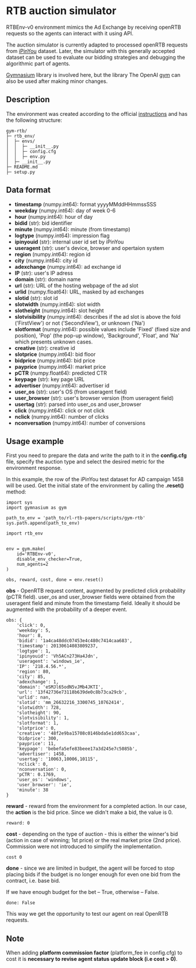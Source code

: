 # RTB auction simulator
RTBEnv-v0 environment mimics the Ad Exchange by receiving openRTB requests so the agents can interact with it using API.

The auction simulator is currently adapted to processed openRTB requests from [iPinYou](https://arxiv.org/abs/1407.7073) dataset. Later, the simulator with this generally accepted dataset can be used to evaluate our bidding strategies and debugging the algorithmic part of agents.

[Gymnasium](https://gymnasium.farama.org/index.html) library is involved here, but the library The OpenAI [gym](https://www.gymlibrary.dev/index.html) can also be used after making minor changes.

## Description
The environment was created according to the official [instructions](https://www.gymlibrary.dev/content/environment_creation/) and has the following structure:
```
gym-rtb/
├─ rtb_env/
│  ├─ envs/
│  │  ├─ __init__.py
│  │  ├─ config.cfg
│  │  ├─ env.py
│  ├─ __init__.py
├─ README.md
├─ setup.py

```

## Data format

- **timestamp** (numpy.int64): format yyyyMMddHHmmssSSS
- **weekday** (numpy.int64): day of week 0-6
- **hour** (numpy.int64): hour of day
- **bidid** (str): bid identifier
- **minute** (numpy.int64): minute (from timestamp)
- **logtype** (numpy.int64): impression flag
- **ipinyouid** (str): internal user id set by iPinYou
- **useragent** (str): user's device, browser and opertaion system
- **region** (numpy.int64): region id
- **city** (numpy.int64): city id
- **adexchange** (numpy.int64): ad exchange id
- **IP** (str): user's IP adress
- **domain** (str): domain name
- **url** (str): URL of the hosting webpage of the ad slot
- **urlid** (numpy.float64): URL, masked by ad exchanges
- **slotid** (str): slot id
- **slotwidth** (numpy.int64): slot width
- **slotheight** (numpy.int64): slot height
- **slotvisibility** (numpy.int64): describes if the ad slot is above the fold ('FirstView') or not ('SecondView'), or unknown ('Na')
- **slotformat** (numpy.int64): possible values include 'Fixed' (fixed size and position), 'Pop' (the pop-up window), 'Background', 'Float', and 'Na' which presents unknown cases.
- **creative** (str): creative id
- **slotprice** (numpy.int64): bid floor
- **bidprice** (numpy.int64): bid price
- **payprice** (numpy.int64): market price
- **pCTR** (numpy.float64): predicted CTR
- **keypage** (str): key page URL
- **advertiser** (numpy.int64): advertiser id
- **user_os** (str): user's OS (from useragent field)
- **user_browser** (str): user's browser version (from useragent field)
- **usertag** (str): parsed into user_os and user_browser 
- **click** (numpy.int64): click or not click
- **nclick** (numpy.int64): number of clicks
- **nconversation** (numpy.int64): number of conversions



## Usage example
First you need to prepare the data and write the path to it in the **config.cfg** file, specify the auction type and select the desired metric for the environment response. 

In this example, the row of the iPinYou test dataset for AD campaign 1458 will be used. Get the initial state of the environment by calling the **.reset()** method:
```
import sys
import gymnasium as gym

path_to_env = 'path_to/rl-rtb-papers/scripts/gym-rtb'
sys.path.append(path_to_env)

import rtb_env


env = gym.make(
    id='RTBEnv-v0',
    disable_env_checker=True,
    num_agents=2
)

obs, reward, cost, done = env.reset()
```
**obs** - OpenRTB request content, augmented by predicted click probability (pCTR field). user_os and user_browser fields were obtained from the useragent field and minute from the timestamp field. Ideally it should be augmented with the probability of a deeper event.
```
obs: {
    'click': 0,
    'weekday': 5,
    'hour': 8,
    'bidid': '1a4ca48ddc07453e4c480c7414caa683',
    'timestamp': 20130614083809237,
    'logtype': 1,
    'ipinyouid': 'Vh5ACn273Ha4Jdn',
    'useragent': 'windows_ie',
    'IP': '218.4.56.*',
    'region': 80,
    'city': 85,
    'adexchange': 1,
    'domain': 'eSMJl65odN5vJMb4JKTI',
    'url': '13f42736e73118b639de0c8b73ca29cb',
    'urlid': nan,
    'slotid': 'mm_26632216_3300745_10762414',
    'slotwidth': 728,
    'slotheight': 90,
    'slotvisibility': 1,
    'slotformat': 1,
    'slotprice': 0,
    'creative': '48f2e9ba15708c0146bda5e1dd653caa',
    'bidprice': 300,
    'payprice': 11,
    'keypage': 'bebefa5efe83beee17a3d245e7c5085b',
    'advertiser': 1458,
    'usertag': '10063,10006,10115',
    'nclick': 0,
    'nconversation': 0,
    'pCTR': 0.1769,
    'user_os': 'windows',
    'user_browser': 'ie',
    'minute': 38
}
```
**reward** - reward from the environment for a completed action. In our case, the **action** is the bid price. Since we didn't make a bid, the value is 0.
```
reward: 0
```
**cost** - depending on the type of auction - this is either the winner's bid (action in case of winning; 1st price) or the real market price (2nd price). Commission were not introduced to simplify the implementation.
```
cost 0
```
**done** - since we are limited in budget, the agent will be forced to stop placing bids if the budget is no longer enough for even one bid from the contract, i.e. base bid. 

If we have enough budget for the bet – True, otherwise – False.
```
done: False
```

This way we get the opportunity to test our agent on real OpenRTB requests.


## Note
When adding **platform commission factor** (platform_fee in config.cfg) to cost it is **necessary to revise agent status update block (i.e cost > 0)**.